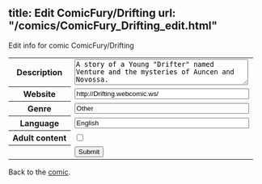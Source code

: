 title: Edit ComicFury/Drifting
url: "/comics/ComicFury_Drifting_edit.html"
---
Edit info for comic ComicFury/Drifting

<form name="comic" action="http://gaepostmail.appspot.com/comic/" method="post">
<table class="comicinfo">
<tr>
<th>Description</th><td><textarea name="description" cols="40" rows="3">A story of a Young &quot;Drifter&quot; named Venture and the mysteries of Auncen and Novossa.</textarea></td>
</tr>
<tr>
<th>Website</th><td><input type="text" name="url" value="http://Drifting.webcomic.ws/" size="40"/></td>
</tr>
<tr>
<th>Genre</th><td><input type="text" name="genre" value="Other" size="40"/></td>
</tr>
<tr>
<th>Language</th><td><input type="text" name="language" value="English" size="40"/></td>
</tr>
<tr>
<th>Adult content</th><td><input type="checkbox" name="adult" value="adult" /></td>
</tr>
<tr>
<th></th><td>
<input type="hidden" name="comic" value="ComicFury_Drifting" />
<input type="submit" name="submit" value="Submit" />
</td>
</tr>
</table>
</form>

Back to the [comic](ComicFury_Drifting.html).
